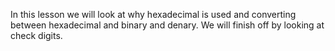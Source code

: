 In this lesson we will look at why hexadecimal is used and converting between hexadecimal and binary and denary. We will finish off by looking at check digits.
